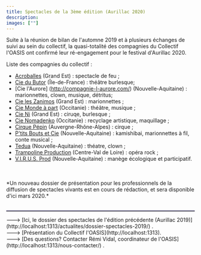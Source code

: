 ```yaml
---
title: Spectacles de la 3ème édition (Aurillac 2020)
description: 
images: [""]
---
```


Suite à la réunion de bilan de l'automne 2019 et à plusieurs échanges de suivi au sein du collectif, la quasi-totalité des compagnies du Collectif l'OASIS ont confirmé leur ré-engagement pour le festival d'Aurillac 2020.

Liste des compagnies du collectif :
<br>
+ [Acroballes](http://acroballes.com/) (Grand Est) : spectacle de feu ; <br>
+ [Cie du Butor](https://www.compagniedubutor.com/) (Île-de-France) : théâtre burlesque; <br>
+ [Cie l'Aurore] (http://compagnie-l-aurore.com/) (Nouvelle-Aquitaine) : marionnettes, clown, musique, détritus;<br>
+ [Cie les Zanimos](https://www.leszanimos.com/) (Grand Est) : marionnettes ; <br>
+ [Cie Monde à part](http://www.ciemondeapart.com/) (Occitanie) : théâtre, musique ;<br>
+ [Cie Ni](http://compagnieni.com/fr/) (Grand Est) : ciruqe, burlesque ;<br>
+ [Cie Nomadenko](https://www.nomadenko.com/) (Occitanie) : recyclage artistique, maquillage ;<br>
+ [Cirque Pépin](http://cirquepepin.com/) (Auvergne-Rhône-Alpes) : cirque ; <br>
+ [P'tits Bouts et Cie](http://www.ptitsboutsetcie.com/) (Nouvelle-Aquitaine) : kamishibai, marionnettes à fil, conte musical ;<br>
+ [Tedua](https://association-tedua.fr) (Nouvelle-Aquitaine) : théatre, clown ;<br>
+ [Trampoline Production](https://www.trampoline-production.com/) (Centre-Val de Loire) : opéra rock ;<br>
+ [V.I.R.U.S. Prod](http://www.virus-prod.com/) (Nouvelle-Aquitaine) : manège écologique et participatif.<br>
<br>
<br>
*Un nouveau dossier de présentation pour les professionnels de la diffusion de spectacles vivants est en cours de rédaction, et sera disponible d'ici mars 2020.*
<br>
<br>
<hr style="border-top: 1px solid #20195c; ">
---> [Ici, le dossier des spectacles de l'édition précédente (Aurillac 2019)](http://localhost:1313/actualites/dossier-spectacles-2019/) .<br>
---> [Présentation du Collectif l'OASIS](http://localhost:1313). <br>
--->  [Des questions? Contacter Rémi Vidal, coordinateur de l'OASIS](http://localhost:1313/nous-contacter/) . <br>
<br>
<br>
